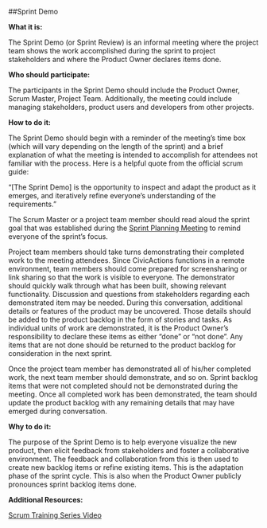 ##Sprint Demo

**What it is:**

The Sprint Demo (or Sprint Review) is an informal meeting where the project team shows the work accomplished during the sprint to project stakeholders and where the Product Owner declares items done.

**Who should participate:**

The participants in the Sprint Demo should include the Product Owner, Scrum Master, Project Team. Additionally, the meeting could include managing stakeholders, product users and developers from other projects.

**How to do it:**

The Sprint Demo should begin with a reminder of the meeting’s time box (which will vary depending on the length of the sprint) and a brief explanation of what the meeting is intended to accomplish for attendees not familiar with the process. Here is a helpful quote from the official scrum guide: 

“[The Sprint Demo] is the opportunity to inspect and adapt the product as it emerges, and iteratively refine everyone’s understanding of the requirements.”

The Scrum Master or a project team member should read aloud the sprint goal that was established during the [Sprint Planning Meeting](/sprint-planning-meetings.md) to remind everyone of the sprint’s focus.

Project team members should take turns demonstrating their completed work to the meeting attendees. Since CivicActions functions in a remote environment, team members should come prepared for screensharing or link sharing so that the work is visible to everyone. The demonstrator should quickly walk through what has been built, showing relevant functionality. Discussion and questions from stakeholders regarding each demonstrated item may be needed. During this conversation, additional details or features of the product may be uncovered. Those details should be added to the product backlog in the form of stories and tasks. As individual units of work are demonstrated, it is the Product Owner’s responsibility to declare these items as either “done” or “not done”. Any items that are not done should be returned to the product backlog for consideration in the next sprint.

Once the project team member has demonstrated all of his/her completed work, the next team member should demonstrate, and so on. Sprint backlog items that were not completed should not be demonstrated during the meeting. Once all completed work has been demonstrated, the team should update the product backlog with any remaining details that may have emerged during conversation.

**Why to do it:**

The purpose of the Sprint Demo is to help everyone visualize the new product, then elicit feedback from stakeholders and foster a collaborative environment. The feedback and collaboration from this is then used to create new backlog items or refine existing items. This is the adaptation phase of the sprint cycle. This is also when the Product Owner publicly pronounces sprint backlog items done.

**Additional Resources:**

[Scrum Training Series Video](http://scrumtrainingseries.com/SprintReviewMeeting/SprintReviewMeeting.htm)


